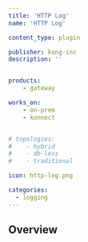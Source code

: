 ```yaml
---
title: 'HTTP Log'
name: 'HTTP Log'

content_type: plugin

publisher: kong-inc
description: ''


products:
    - gateway

works_on:
    - on-prem
    - konnect


# topologies:
#    - hybrid
#    - db-less
#    - traditional

icon: http-log.png

categories:
  - logging
---
```


## Overview
